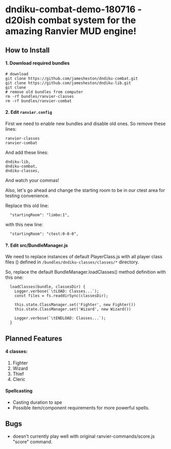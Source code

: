 # dndiku-combat-demo-180716 - d20ish combat system for the amazing Ranvier MUD engine!



## How to Install

#### 1. Download required bundles
```
# download
git clone https://github.com/jamesheston/dndiku-combat.git
git clone https://github.com/jamesheston/dndiku-lib.git
git clone 
# remove old bundles from computer
rm -rf bundles/ranvier-classes
rm -rf bundles/ranvier-combat
```


#### 2. Edit `ranvier.config` 
First we need to enable new bundles and disable old ones. 
So remove these lines:
```
ranvier-classes
ranvier-combat
```
And add these lines:
```
dndiku-lib,
dndiku-combat,
dndiku-classes,
```
And watch your commas!

Also, let's go ahead and change the starting room to be in our ctest area for testing convenience.

Replace this old line: 
```
  "startingRoom": "limbo:1",
```
with this new line:
```
  "startingRoom": "ctest:0-0-0",
```


#### ?. Edit src/BundleManager.js 

We need to replace instances of default PlayerClass.js with all player class files () defined in `/bundles/dndiku-classes/classes/*` directory.

So, replace the default BundleManager.loadClasses() method definition with this one:
```
  loadClasses(bundle, classesDir) {
    Logger.verbose(`\tLOAD: Classes...`);
    const files = fs.readdirSync(classesDir);

    this.state.ClassManager.set('Fighter', new Fighter())
    this.state.ClassManager.set('Wizard', new Wizard())

    Logger.verbose(`\tENDLOAD: Classes...`);
  }
```



## Planned Features

#### 4 classes:
  1. Fighter
  2. Wizard
  3. Thief
  4. Cleric

#### Spellcasting
  * Casting duration to spe
  * Possible item/component requirements for more powerful spells.


## Bugs
* doesn't currently play well with original ranvier-commands/score.js "score" command.